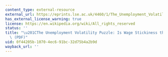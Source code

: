 ```yaml
---
content_type: external-resource
external_url: https://eprints.lse.ac.uk/4460/1/The_Unemployment_Volatility_Puzzle_Is_Wage_Stickiness_the_Answer.pdf
has_external_license_warning: true
license: https://en.wikipedia.org/wiki/All_rights_reserved
status: ''
title: "\u201CThe Unemployment Volatility Puzzle: Is Wage Stickiness the\_Answer?\u201D\
  \ (PDF)"
uid: 0f44205b-1070-4ec6-91bc-32d75b4a2b9d
wayback_url: ''
---
```

